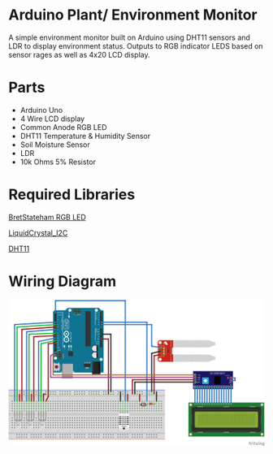 # Arduino Plant/ Environment Monitor

A simple environment monitor built on Arduino using DHT11 sensors and LDR to display environment status. Outputs to RGB indicator LEDS based on sensor rages as well as 4x20 LCD display.


# Parts

  - Arduino Uno
  - 4 Wire LCD display
  - Common Anode RGB LED
  - DHT11 Temperature & Humidity Sensor 
  - Soil Moisture Sensor
  - LDR
  - 10k Ohms 5% Resistor

# Required Libraries 
[BretStateham RGB LED](https://github.com/joemccann/dillinger/blob/master/KUBERNETES.md)

[LiquidCrystal_I2C](https://github.com/johnrickman/LiquidCrystal_I2C)

[DHT11](https://github.com/adidax/dht11)


# Wiring Diagram
![Wiring diagram with 4 wire LCD](https://github.com/Alloyd21/Arduino-Plant-Enviroment-Monitor/blob/main/PlantMonitor_With_LCD.png?raw=true)
